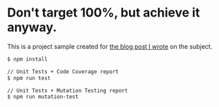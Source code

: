# Don't target 100%, but achieve it anyway.

This is a project sample created for [the blog post I wrote](https://dev.to/antoinecoulon/dont-target-100-coverage-387o) on the subject.

```bash
$ npm install

// Unit Tests + Code Coverage report
$ npm run test 

// Unit Tests + Mutation Testing report
$ npm run mutation-test 
```



